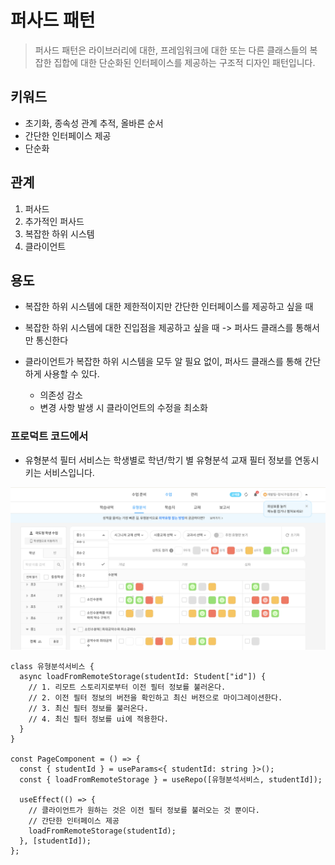 # 퍼사드 패턴

> 퍼사드 패턴은 라이브러리에 대한, 프레임워크에 대한 또는 다른 클래스들의 복잡한 집합에 대한 단순화된 인터페이스를 제공하는 구조적 디자인 패턴입니다.

## 키워드

- 초기화, 종속성 관계 추적, 올바른 순서
- 간단한 인터페이스 제공
- 단순화

## 관계

1. 퍼사드
2. 추가적인 퍼사드
3. 복잡한 하위 시스템
4. 클라이언트

## 용도

- 복잡한 하위 시스템에 대한 제한적이지만 간단한 인터페이스를 제공하고 싶을 때
- 복잡한 하위 시스템에 대한 진입점을 제공하고 싶을 때 -> 퍼사드 클래스를 통해서만 통신한다

- 클라이언트가 복잡한 하위 시스템을 모두 알 필요 없이, 퍼사드 클래스를 통해 간단하게 사용할 수 있다.
  - 의존성 감소
  - 변경 사항 발생 시 클라이언트의 수정을 최소화

### 프로덕트 코드에서

- 유형분석 필터 서비스는 학생별로 학년/학기 별 유형분석 교재 필터 정보를 연동시키는 서비스입니다.

![유형분석](./유형분석.png)

```tsx
class 유형분석서비스 {
  async loadFromRemoteStorage(studentId: Student["id"]) {
    // 1. 리모트 스토리지로부터 이전 필터 정보를 불러온다.
    // 2. 이전 필터 정보의 버전을 확인하고 최신 버전으로 마이그레이션한다.
    // 3. 최신 필터 정보를 불러온다.
    // 4. 최신 필터 정보를 ui에 적용한다.
  }
}

const PageComponent = () => {
  const { studentId } = useParams<{ studentId: string }>();
  const { loadFromRemoteStorage } = useRepo([유형분석서비스, studentId]);

  useEffect(() => {
    // 클라이언트가 원하는 것은 이전 필터 정보를 불러오는 것 뿐이다.
    // 간단한 인터페이스 제공
    loadFromRemoteStorage(studentId);
  }, [studentId]);
};
```
